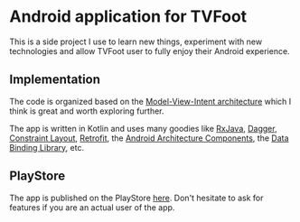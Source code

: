 # Android application for TVFoot

This is a side project I use to learn new things, experiment with new technologies and allow TVFoot user to fully enjoy their Android experience.

## Implementation

The code is organized based on the [Model-View-Intent architecture](https://speakerdeck.com/oldergod/model-view-intent-for-android) which I think is great and worth exploring further.

The app is written in Kotlin and uses many goodies like [RxJava](https://github.com/ReactiveX/RxJava), [Dagger](https://github.com/google/dagger), [Constraint Layout](https://constraintlayout.com/), [Retrofit](https://github.com/square/retrofit/), the [Android Architecture Components](https://developer.android.com/topic/libraries/architecture/index.html), the [Data Binding Library](https://developer.android.com/topic/libraries/data-binding/index.html), etc.

## PlayStore

The app is published on the PlayStore [here](https://play.google.com/store/apps/details?id=com.benoitquenaudon.tvfoot.red). Don't hesitate to ask for features if you are an actual user of the app.
